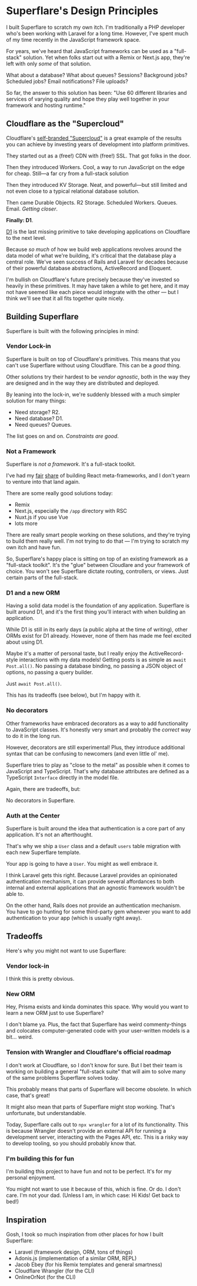 # Superflare's Design Principles

I built Superflare to scratch my own itch. I'm traditionally a PHP developer who's been working with Laravel for a long time. However, I've spent much of my time recently in the JavaScript framework space.

For years, we've heard that JavaScript frameworks can be used as a "full-stack" solution. Yet when folks start out with a Remix or Next.js app, they're left with only _some_ of that solution.

What about a database? What about queues? Sessions? Background jobs? Scheduled jobs? Email notifications? File uploads?

So far, the answer to this solution has been: "Use 60 different libraries and services of varying quality and hope they play well together in your framework and hosting runtime."

## Cloudflare as the "Supercloud"

Cloudflare's [self-branded "Supercloud"](https://blog.cloudflare.com/welcome-to-the-supercloud-and-developer-week-2022/) is a great example of the results you can achieve by investing years of development into platform primitives.

They started out as a (free!) CDN with (free!) SSL. That got folks in the door.

Then they introduced Workers. Cool, a way to run JavaScript on the edge for cheap. Still—a far cry from a full-stack solution

Then they introduced KV Storage. Neat, and powerful—but still limited and not even close to a typical relational database solution.

Then came Durable Objects. R2 Storage. Scheduled Workers. Queues. Email. _Getting closer_.

**Finally: D1**.

[D1](https://blog.cloudflare.com/introducing-d1/) is the last missing primitive to take developing applications on Cloudflare to the next level.

Because _so much_ of how we build web applications revolves around the data model of what we're building, it's critical that the database play a central role. We've seen success of Rails and Laravel for decades because of their powerful database abstractions, ActiveRecord and Eloquent.

I'm bullish on Cloudflare's future precisely because they've invested so heavily in these primitives. It may have taken a while to get here, and it may not have seemed like each piece would integrate with the other — but I think we'll see that it all fits together quite nicely.

## Building Superflare

Superflare is built with the following principles in mind:

### Vendor Lock-in

Superflare is built on top of Cloudflare's primitives. This means that you can't use Superflare without using Cloudflare. This can be a _good_ thing.

Other solutions try their hardest to be _vendor agnostic_, both in the way they are designed and in the way they are distributed and deployed.

By leaning into the lock-in, we're suddenly blessed with a much simpler solution for many things:

- Need storage? R2.
- Need database? D1.
- Need queues? Queues.

The list goes on and on. _Constraints are good_.

### Not a Framework

Superflare is _not a framework_. It's a full-stack toolkit.

I've had my [fair](https://flareact.com/) [share](https://github.com/shopify/hydrogen-v1) of building React meta-frameworks, and I don't yearn to venture into that land again.

There are some really good solutions today:

- Remix
- Next.js, especially the `/app` directory with RSC
- Nuxt.js if you use Vue
- lots more

There are really smart people working on these solutions, and they're trying to build them really well. I'm not trying to do that — I'm trying to scratch my own itch and have fun.

So, Superflare's happy place is sitting on top of an existing framework as a "full-stack toolkit". It's the "glue" between Cloudlare and your framework of choice. You won't see Superflare dictate routing, controllers, or views. Just certain parts of the full-stack.

### D1 and a new ORM

Having a solid data model is the foundation of any application. Superflare is built around D1, and it's the first thing you'll interact with when building an application.

While D1 is still in its early days (a public alpha at the time of writing), other ORMs exist for D1 already. However, none of them has made me feel excited about using D1.

Maybe it's a matter of personal taste, but I really enjoy the ActiveRecord-style interactions with my data models! Getting posts is as simple as `await Post.all()`. No passing a database binding, no passing a JSON object of options, no passing a query builder.

Just `await Post.all()`.

This has its tradeoffs (see below), but I'm happy with it.

### No decorators

Other frameworks have embraced decorators as a way to add functionality to JavaScript classes. It's honestly very smart and probably the _correct_ way to do it in the long run.

However, decorators are still experimental! Plus, they introduce additional syntax that can be confusing to newcomers (and even little ol' me).

Superflare tries to play as "close to the metal" as possible when it comes to JavaScript and TypeScript. That's why database attributes are defined as a TypeScript `Interface` directly in the model file.

Again, there are tradeoffs, but:

No decorators in Superflare.

### Auth at the Center

Superflare is built around the idea that authentication is a core part of any application. It's not an afterthought.

That's why we ship a `User` class and a default `users` table migration with each new Superflare template.

Your app is going to have a `User`. You might as well embrace it.

I think Laravel gets this right. Because Laravel provides an opinionated authentication mechanism, it can provide several affordances to both internal and external applications that an agnostic framework wouldn't be able to.

On the other hand, Rails does not provide an authentication mechanism. You have to go hunting for some third-party gem whenever you want to add authentication to your app (which is usually right away).

## Tradeoffs

Here's why you might not want to use Superflare:

### Vendor lock-in

I think this is pretty obvious.

### New ORM

Hey, Prisma exists and kinda dominates this space. Why would you want to learn a new ORM just to use Superflare?

I don't blame ya. Plus, the fact that Superflare has weird commenty-things and colocates computer-generated code with your user-written models is a bit... weird.

### Tension with Wrangler and Cloudflare's official roadmap

I don't work at Cloudflare, so I don't know for sure. But I bet their team is working on building a general "full-stack suite" that will aim to solve many of the same problems Superflare solves today.

This probably means that parts of Superflare will become obsolete. In which case, that's great!

It might also mean that parts of Superflare might stop working. That's unfortunate, but understandable.

Today, Superflare calls out to `npx wrangler` for a lot of its functionality. This is because Wrangler doesn't provide an external API for running a development server, interacting with the Pages API, etc. This is a risky way to develop tooling, so you should probably know that.

### I'm building this for fun

I'm building this project to have fun and not to be perfect. It's for my personal enjoyment.

You might not want to use it because of this, which is fine. Or do. I don't care. I'm not your dad. (Unless I am, in which case: Hi Kids! Get back to bed!)

## Inspiration

Gosh, I took so much inspiration from other places for how I built Superflare:

- Laravel (framework design, ORM, tons of things)
- Adonis.js (implementation of a similar ORM, REPL)
- Jacob Ebey (for his Remix templates and general smartness)
- Cloudflare Wrangler (for the CLI)
- OnlineOrNot (for the CLI)
